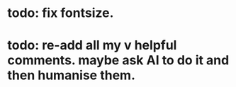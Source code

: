 # todo: fix fontsize.
# todo: re-add all my v helpful comments. maybe ask AI to do it and then humanise them.